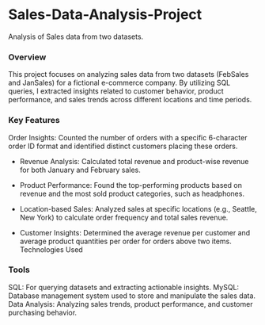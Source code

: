# Sales-Data-Analysis-Project
Analysis of Sales data from two datasets.
### Overview
This project focuses on analyzing sales data from two datasets (FebSales and JanSales) for a fictional e-commerce company. By utilizing SQL queries, I extracted insights related to customer behavior, product performance, and sales trends across different locations and time periods.

### Key Features
Order Insights: Counted the number of orders with a specific 6-character order ID format and identified distinct customers placing these orders.
* Revenue Analysis: Calculated total revenue and product-wise revenue for both January and February sales.

* Product Performance: Found the top-performing products based on revenue and the most sold product categories, such as headphones.

* Location-based Sales: Analyzed sales at specific locations (e.g., Seattle, New York) to calculate order frequency and total sales revenue.

* Customer Insights: Determined the average revenue per customer and average product quantities per order for orders above two items.
Technologies Used

### Tools
SQL: For querying datasets and extracting actionable insights.
MySQL: Database management system used to store and manipulate the sales data.
Data Analysis: Analyzing sales trends, product performance, and customer purchasing behavior.
